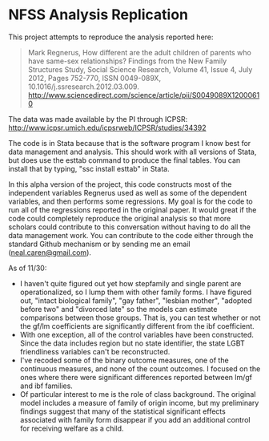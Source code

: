 NFSS Analysis Replication
====
This project attempts to reproduce the analysis reported here:
>Mark Regnerus, How different are the adult children of parents who have same-sex relationships? Findings from the New Family Structures Study, Social Science Research, Volume 41, Issue 4, July 2012, Pages 752-770, ISSN 0049-089X, 10.1016/j.ssresearch.2012.03.009. http://www.sciencedirect.com/science/article/pii/S0049089X12000610

The data was made available by the PI through ICPSR: http://www.icpsr.umich.edu/icpsrweb/ICPSR/studies/34392

The code is in Stata because that is the software program I know best for data management and analysis. This should work with all versions of Stata, but does use the esttab command to produce the final tables. You can install that by typing, "ssc install esttab" in Stata.

In this alpha version of the project, this code constructs most of the independent variables Regnerus used as well as some of the dependent variables, and then performs some regressions. My goal is for the code to run all of the regressions reported in the original paper. It would great if the code could completely reproduce the original analysis so that more scholars could contribute to this conversation without having to do all the data management work. You can contribute to the code either through the standard Github mechanism or by sending me an email (neal.caren@gmail.com).

As of 11/30:

* I haven't quite figured out yet how stepfamily and single parent are operationalized, so I lump them with other family forms. I have figured out, "intact biological family", "gay father", "lesbian mother", "adopted before two" and "divorced late" so the models can estimate comparisons between those groups. That is, you can test whether or not the gf/lm coefficients are significantly different from the ibf coefficient.
*	With one exception, all of the control variables have been constructed. Since the data includes region but no state identifier, the state LGBT friendliness variables can't be reconstructed.
* I've recoded some of the binary outcome measures, one of the continuous measures, and none of the count outcomes. I focused on the ones where there were significant differences reported between lm/gf and ibf families.
* Of particular interest to me is the role of class background. The original model includes a measure of family of origin income, but my preliminary findings suggest that many of the statistical significant effects associated with family form disappear if you add an additional control for receiving welfare as a child. 


